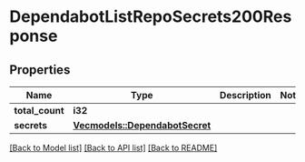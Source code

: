 # DependabotListRepoSecrets200Response

## Properties

Name | Type | Description | Notes
------------ | ------------- | ------------- | -------------
**total_count** | **i32** |  | 
**secrets** | [**Vec<models::DependabotSecret>**](dependabot-secret.md) |  | 

[[Back to Model list]](../README.md#documentation-for-models) [[Back to API list]](../README.md#documentation-for-api-endpoints) [[Back to README]](../README.md)


